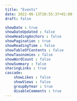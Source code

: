 ```yaml
---
title: "Events"
date: 2022-06-13T20:55:37+01:00
draft: false

showDate : true
showDateUpdated : false
showHeadingAnchors : false
showPagination : true
showReadingTime : false
showTableOfContents : false
showTaxonomies : false
showWordCount : false
showSummary : false
sharingLinks : true
cascade:
    showLikes : false
    showViews : false
    groupByYear : true
    disableComments : true
---
```

